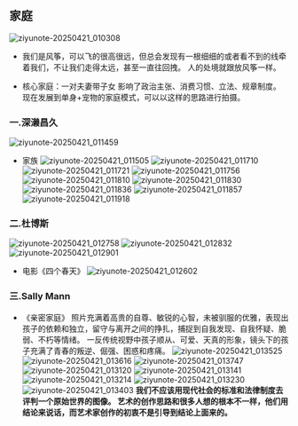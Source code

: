## 家庭
![ziyunote-20250421_010308](https://raw.githubusercontent.com/AtlasBro/photograph-notes-imgs/master/imgs/202504210103462.png)
- 我们是风筝，可以飞的很高很远，但总会发现有一根细细的或者看不到的线牵着我们，不让我们走得太远，甚至一直往回拽。
人的处境就跟放风筝一样。

- 核心家庭：一对夫妻带子女
影响了政治主张、消费习惯、立法、规章制度。
现在发展到单身+宠物的家庭模式，可以以这样的思路进行拍摄。

### 一.深濑昌久
![ziyunote-20250421_011459](https://raw.githubusercontent.com/AtlasBro/photograph-notes-imgs/master/imgs/202504210114744.png)
- 家族
![ziyunote-20250421_011505](https://raw.githubusercontent.com/AtlasBro/photograph-notes-imgs/master/imgs/202504210115153.png)
![ziyunote-20250421_011710](https://raw.githubusercontent.com/AtlasBro/photograph-notes-imgs/master/imgs/202504210117134.png)
![ziyunote-20250421_011721](https://raw.githubusercontent.com/AtlasBro/photograph-notes-imgs/master/imgs/202504210117170.png)
![ziyunote-20250421_011756](https://raw.githubusercontent.com/AtlasBro/photograph-notes-imgs/master/imgs/202504210117946.png)
![ziyunote-20250421_011810](https://raw.githubusercontent.com/AtlasBro/photograph-notes-imgs/master/imgs/202504210118347.png)
![ziyunote-20250421_011830](https://raw.githubusercontent.com/AtlasBro/photograph-notes-imgs/master/imgs/202504210118140.png)
![ziyunote-20250421_011836](https://raw.githubusercontent.com/AtlasBro/photograph-notes-imgs/master/imgs/202504210118927.png)
![ziyunote-20250421_011857](https://raw.githubusercontent.com/AtlasBro/photograph-notes-imgs/master/imgs/202504210118505.png)
![ziyunote-20250421_011918](https://raw.githubusercontent.com/AtlasBro/photograph-notes-imgs/master/imgs/202504210119963.png)

### 二.杜博斯
![ziyunote-20250421_012758](https://raw.githubusercontent.com/AtlasBro/photograph-notes-imgs/master/imgs/202504210127230.png)
![ziyunote-20250421_012832](https://raw.githubusercontent.com/AtlasBro/photograph-notes-imgs/master/imgs/202504210128943.png)
![ziyunote-20250421_012901](https://raw.githubusercontent.com/AtlasBro/photograph-notes-imgs/master/imgs/202504210129945.png)
- 电影《四个春天》
![ziyunote-20250421_012602](https://raw.githubusercontent.com/AtlasBro/photograph-notes-imgs/master/imgs/202504210126899.png)

### 三.Sally Mann
- 《亲密家庭》
照片充满着高贵的自尊、敏锐的心智，未被驯服的优雅，表现出孩子的依赖和独立，留守与离开之间的挣扎，捕捉到自我发现、自我怀疑、脆弱、不朽等情绪。
一反传统视野中孩子顺从、可爱、天真的形象，镜头下的孩子充满了青春的叛逆、倔强、困惑和疼痛。
![ziyunote-20250421_013525](https://raw.githubusercontent.com/AtlasBro/photograph-notes-imgs/master/imgs/202504210135070.png)
![ziyunote-20250421_013616](https://raw.githubusercontent.com/AtlasBro/photograph-notes-imgs/master/imgs/202504210136209.png)
![ziyunote-20250421_013747](https://raw.githubusercontent.com/AtlasBro/photograph-notes-imgs/master/imgs/202504210137792.png)
![ziyunote-20250421_013120](https://raw.githubusercontent.com/AtlasBro/photograph-notes-imgs/master/imgs/202504210131706.png)
![ziyunote-20250421_013141](https://raw.githubusercontent.com/AtlasBro/photograph-notes-imgs/master/imgs/202504210131637.png)
![ziyunote-20250421_013214](https://raw.githubusercontent.com/AtlasBro/photograph-notes-imgs/master/imgs/202504210132949.png)
![ziyunote-20250421_013230](https://raw.githubusercontent.com/AtlasBro/photograph-notes-imgs/master/imgs/202504210132520.png)
![ziyunote-20250421_013403](https://raw.githubusercontent.com/AtlasBro/photograph-notes-imgs/master/imgs/202504210134817.png)
**我们不应该用现代社会的标准和法律制度去评判一个原始世界的图像。
艺术的创作思路和很多人想的根本不一样，他们用结论来说话，而艺术家创作的初衷不是引导到结论上面来的。**















